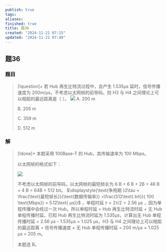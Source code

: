```yaml
---
publish: true
tags: 
aliases: 
finished: true
title: 题36
created: "2024-11-21 07:15"
updated: "2024-11-21 07:40"
---
```

## 题36
### 题目
> [!question]+
> 若 Hub 再生比特流过程中，会产生 1.535μs 延时，信号传播速度为 200m/μs，不考虑以太网帧的前导码，则 H3 与 H4 之间理论上可以相距的最远距离是（ ）。
> ![](https://img.hwenyi.live/202411211514672.webp)
> A. 200 m
> 
> B. 205 m
> 
> C. 359 m
> 
> D. 512 m
### 解
> [!done]+
> 本题采用 100Base-T 的 Hub，其传输速率为 100 Mbps。
> 
> 以太网帧的格式如下：
> 
> ![](https://pica.zhimg.com/v2-4b28c44b4696e69a32b0ce7ae732bfd2_r.jpg)
> 
> 不考虑以太网帧的前导码，以太网帧的最短帧长为 6 B + 6 B + 2B + 46 B + 4 B = 64B = 512 bit。 $\displaystyle{\text{争用期 }2\tau = \frac{\text{最短帧长}}{\text{数据传输率}} =\frac{512\text{ bit}}{ 100 \text{Mbps}} = 5.12\text{ μs}}$ ，单程时延 $\tau = 2\tau /2 = 2.56\text{ μs}$ ，因为单程传播中会经过一次 Hub，所以单程时延 = Hub 再生比特流时延 + 无 Hub 单程传播时延，已知 Hub 再生比特流时延为 1.535μs，计算出无 Hub 单程传播时延 = 2.56 μs - 1.535μs = 1.025 μs，H3 与 H4 之间理论上可以相距的最远距离 = 信号传播速度 × 无 Hub 单程传播时延 = 200 m/μs × 1.025 μs = 205 m。
> 
> 本题选 B。